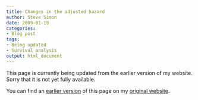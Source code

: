 ```yaml
---
title: Changes in the adjusted hazard 
author: Steve Simon
date: 2009-01-19
categories:
- Blog post
tags:
- Being updated
- Survival analysis
output: html_document
---
```


This page is currently being updated from the earlier version of my website. Sorry that it is not yet fully available.

<!---More--->

You can find an [earlier version][sim1] of this page on my [original website][sim2].

[sim1]: http://www.pmean.com/09/AdjustedHazardRatio.html
[sim2]: http://www.pmean.com/original_site.html
